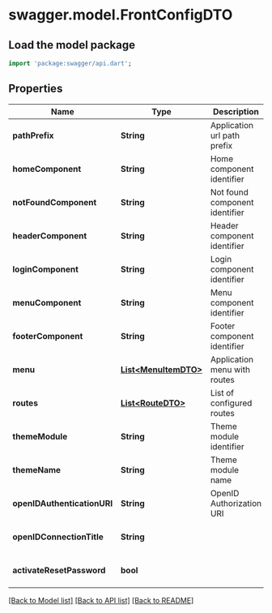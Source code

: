 # swagger.model.FrontConfigDTO

## Load the model package
```dart
import 'package:swagger/api.dart';
```

## Properties
Name | Type | Description | Notes
------------ | ------------- | ------------- | -------------
**pathPrefix** | **String** | Application url path prefix | [default to null]
**homeComponent** | **String** | Home component identifier | [default to null]
**notFoundComponent** | **String** | Not found component identifier | [default to null]
**headerComponent** | **String** | Header component identifier | [default to null]
**loginComponent** | **String** | Login component identifier | [default to null]
**menuComponent** | **String** | Menu component identifier | [default to null]
**footerComponent** | **String** | Footer component identifier | [default to null]
**menu** | [**List&lt;MenuItemDTO&gt;**](MenuItemDTO.md) | Application menu with routes | [default to []]
**routes** | [**List&lt;RouteDTO&gt;**](RouteDTO.md) | List of configured routes | [default to []]
**themeModule** | **String** | Theme module identifier | [optional] [default to null]
**themeName** | **String** | Theme module name | [optional] [default to null]
**openIDAuthenticationURI** | **String** | OpenID Authorization URI | [optional] [default to null]
**openIDConnectionTitle** | **String** |  | [optional] [default to null]
**activateResetPassword** | **bool** |  | [optional] [default to null]

[[Back to Model list]](../README.md#documentation-for-models) [[Back to API list]](../README.md#documentation-for-api-endpoints) [[Back to README]](../README.md)


